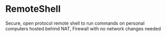 # RemoteShell
Secure, open protocol remote shell to run commands on personal computers hosted behind NAT, Firewall with no network changes needed

